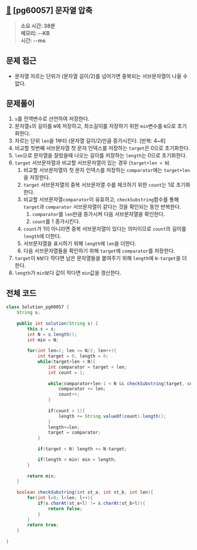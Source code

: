 ## [🍄](https://school.programmers.co.kr/learn/courses/30/lessons/60057) [pg60057] 문자열 압축

> **소요 시간: 38분<br>
> 메모리: --KB<br>
> 시간: --ms**
## 문제 접근
- 문자열 자르는 단위가 (문자열 길이/2)를 넘어가면 중복되는 서브문자열이 나올 수 없다. 
## 문제풀이
1. `s`를 전역변수로 선언하여 저장한다.
2. 문자열`s`의 길이를 `N`에 저장하고, 최소길이를 저장하기 위한 `min`변수를 `N`으로 초기화한다.
3. 자르는 단위 `len`을 1부터 (문자열 길이/2)만큼 증가시킨다. [반복: 4~6]
4. 비교할 첫번째 서브문자열 첫 문자 인덱스를 저장하는 `target`은 0으로 초기화한다.
5. `len`으로 문자열을 잘랐을때 나오는 길이를 저장하는 `length`는 0으로 초기화한다.
6. `target` 서브문자열과 비교할 서브문자열이 있는 경우 (`target+len < N`)
	1. 비교할 서브문자열의 첫 문자 인덱스를 저장하는 `comparator`에는 `target+len`을 저장한다.
	2. `target` 서브문자열의 중복 서브문자열 수를 체크하기 위한 `count`는 1로 초기화한다.
	3. 비교할 서브문자열`comparator`이 유효하고, `checkSubstring`함수를 통해 `target`과 `comparator` 서브문자열이 같다는 것을 확인되는 동안 반복한다.
		1. `comparator`를 `len`만큼 증가시켜 다음 서브문자열을 확인한다.
		2. `count`를 1 증가시킨다.
	4. `count`가 1이 아니라면 중복 서브문자열이 있다는 의미이므로 `count`의 길이를 `length`에 더한다.
	5. 서브문자열을 표시하기 위해 `length`에 `len`을 더한다.
	6. 다음 서브문자열들을 확인하기 위해 `target`에 `comparator`를 저장한다.
7. `target`이 `N`보다 작다면 남은 문자열들을 붙여주기 위해 `length`에 `N-target`을 더한다.
8. `length`가 `min`보다 값이 작다면 `min`값을 갱신한다.
## 전체 코드
```java
class Solution_pg60057 {
    String s;
    
    public int solution(String s) {
        this.s = s;
        int N = s.length();
        int min = N;
        
        for(int len=1; len <= N/2; len++){
            int target = 0, length = 0;
            while(target+len < N){
                int comparator = target + len;
                int count = 1;
                
                while(comparator+len-1 < N && checkSubstring(target, comparator, len)){
                    comparator += len;
                    count++;
                }
                
                if(count > 1){
                    length += String.valueOf(count).length();
                }
                length+=len;
                target = comparator;
            }
            
            if(target < N) length += N-target;

            if(length < min) min = length;
        }
        
        return min;
    }
    
    boolean checkSubstring(int st_a, int st_b, int len){
        for(int l=0; l<len; l++){
            if(s.charAt(st_a+l) != s.charAt(st_b+l)){
                return false;
            }
        }
        return true;
    }
    
}
```
